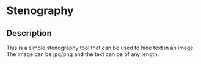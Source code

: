 # Stenography

## Description

This is a simple stenography tool that can be used to hide text in an image. 
The image can be jpg/png and the text can be of any length. 
